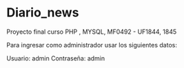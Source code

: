 # Diario_news
Proyecto final curso PHP , MYSQL, MF0492 - UF1844, 1845

Para ingresar como administrador usar los siguientes datos:

Usuario: admin
Contraseña: admin
